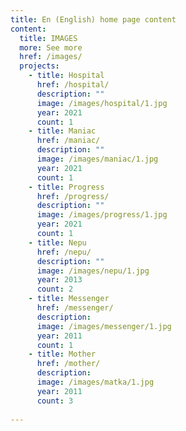 ```yaml
---
title: En (English) home page content
content:
  title: IMAGES
  more: See more
  href: /images/
  projects:
    - title: Hospital
      href: /hospital/
      description: ""
      image: /images/hospital/1.jpg
      year: 2021
      count: 1
    - title: Maniac
      href: /maniac/
      description: ""
      image: /images/maniac/1.jpg
      year: 2021
      count: 1
    - title: Progress
      href: /progress/
      description: ""
      image: /images/progress/1.jpg
      year: 2021
      count: 1
    - title: Nepu
      href: /nepu/
      description: ""
      image: /images/nepu/1.jpg
      year: 2013
      count: 2
    - title: Messenger
      href: /messenger/
      description: 
      image: /images/messenger/1.jpg
      year: 2011
      count: 1
    - title: Mother
      href: /mother/
      description: 
      image: /images/matka/1.jpg
      year: 2011
      count: 3
    
---
```

